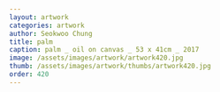 ```yaml
---
layout: artwork
categories: artwork
author: Seokwoo Chung
title: palm
caption: palm _ oil on canvas _ 53 x 41cm _ 2017
image: /assets/images/artwork/artwork420.jpg
thumb: /assets/images/artwork/thumbs/artwork420.jpg
order: 420
---
```

